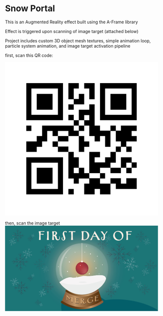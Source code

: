 # Snow Portal


This is an Augmented Reality effect built using the A-Frame library

Effect is triggered upon scanning of image target (attached below)

Project includes custom 3D object mesh textures, simple animation loop, particle system animation, and image target activation pipeline

first, scan this QR code:

![](https://github.com/likornguth/SnowglobeARExperience/blob/main/8code%20(14).png)

then, scan the image target
![](https://github.com/likornguth/SnowglobeARExperience/blob/main/snowglobe3.jpg)


